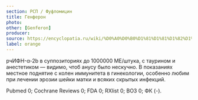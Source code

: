 ```yaml
---
section: РСП / Фуфломицин
title: Генферон
photo:
other: [Genferon]
producer:
source: https://encyclopatia.ru/wiki/%D0%A0%D0%B0%D1%81%D1%81%D1%82%D1%80%D0%B5%D0%BB%D1%8C%D0%BD%D1%8B%D0%B9_%D1%81%D0%BF%D0%B8%D1%81%D0%BE%D0%BA_%D0%BF%D1%80%D0%B5%D0%BF%D0%B0%D1%80%D0%B0%D1%82%D0%BE%D0%B2
label: orange
---
```


рчИФН-α-2b в суппозиториях до 1000000 МЕ/штука, с таурином и анестетиком — видимо, чтоб анусу было нескучно. В показаниях местное поднятие с колен иммунитета в гинекологии, особенно любим при лечении эрозии шейки матки и всяких скрытых инфекций.

Pubmed 0; Cochrane Reviews 0; FDA 0; RXlist 0; ВОЗ 0; ФК (-).
